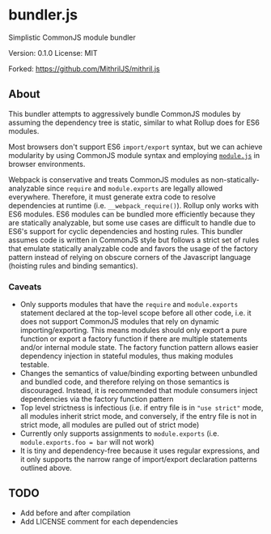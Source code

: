 # bundler.js

Simplistic CommonJS module bundler

Version: 0.1.0
License: MIT

Forked: https://github.com/MithrilJS/mithril.js

## About

This bundler attempts to aggressively bundle CommonJS modules by assuming the dependency tree is static, similar to what Rollup does for ES6 modules.

Most browsers don't support ES6 `import/export` syntax, but we can achieve modularity by using CommonJS module syntax and employing [`module.js`](https://github.com/brickifyjs/module-require) in browser environments.

Webpack is conservative and treats CommonJS modules as non-statically-analyzable since `require` and `module.exports` are legally allowed everywhere. Therefore, it must generate extra code to resolve dependencies at runtime (i.e. `__webpack_require()`). Rollup only works with ES6 modules. ES6 modules can be bundled more efficiently because they are statically analyzable, but some use cases are difficult to handle due to ES6's support for cyclic dependencies and hosting rules. This bundler assumes code is written in CommonJS style but follows a strict set of rules that emulate statically analyzable code and favors the usage of the factory pattern instead of relying on obscure corners of the Javascript language (hoisting rules and binding semantics).

### Caveats

- Only supports modules that have the `require` and `module.exports` statement declared at the top-level scope before all other code, i.e. it does not support CommonJS modules that rely on dynamic importing/exporting. This means modules should only export a pure function or export a factory function if there are multiple statements and/or internal module state. The factory function pattern allows easier dependency injection in stateful modules, thus making modules testable.
- Changes the semantics of value/binding exporting between unbundled and bundled code, and therefore relying on those semantics is discouraged. Instead, it is recommended that module consumers inject dependencies via the factory function pattern
- Top level strictness is infectious (i.e. if entry file is in `"use strict"` mode, all modules inherit strict mode, and conversely, if the entry file is not in strict mode, all modules are pulled out of strict mode)
- Currently only supports assignments to `module.exports` (i.e. `module.exports.foo = bar` will not work)
- It is tiny and dependency-free because it uses regular expressions, and it only supports the narrow range of import/export declaration patterns outlined above.

## TODO
* Add before and after compilation
* Add LICENSE comment for each dependencies
